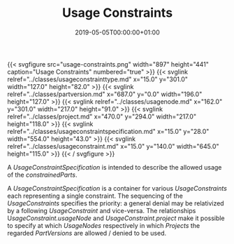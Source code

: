 ﻿---
title: Usage Constraints
toc: false
type: specs
date: "2019-05-05T00:00:00+01:00"
draft: false
menu:
  vec120:
    identifier: key-concepts/usage-constraints    
    parent: key-concepts
    weight: 1001009 

# Prev/next pager order (if `docs_section_pager` enabled in `params.toml`)
weight: 1001009
---
{{< svgfigure src="usage-constraints.png" width="897" height="441" caption="Usage Constraints" numbered="true" >}}
  {{< svglink relref="../classes/usageconstrainttype.md" x="15.0" y="301.0" width="127.0" height="82.0" >}}
  {{< svglink relref="../classes/partversion.md" x="687.0" y="0.0" width="196.0" height="127.0" >}}
  {{< svglink relref="../classes/usagenode.md" x="162.0" y="301.0" width="217.0" height="91.0" >}}
  {{< svglink relref="../classes/project.md" x="470.0" y="294.0" width="217.0" height="118.0" >}}
  {{< svglink relref="../classes/usageconstraintspecification.md" x="15.0" y="28.0" width="554.0" height="43.0" >}}
  {{< svglink relref="../classes/usageconstraint.md" x="15.0" y="140.0" width="645.0" height="115.0" >}}
{{< / svgfigure >}}
<html>   <head>     </head>   <body>     <p> A <i>UsageConstraintSpecification</i> is intended to describe the allowed usage of the <i>constrainedParts</i>.     </p>      <p> A <i>UsageConstraintSpecification</i> is a container for various <i>UsageConstraints</i> each representing a single constraint. The sequencing of the <i>UsageConstraints</i> specifies the priority: a general denial may be relativized by a following <i>UsageConstraint</i> and vice-versa. The relationships U<i>sageConstraint.usageNode</i> and <i>UsageConstraint.project</i> make it possible to specify at which <i>UsageNodes</i> respectively in which <i>Projects</i> the regarded <i>PartVersions</i> are allowed / denied to be used.      </p>    </body> </html> 

